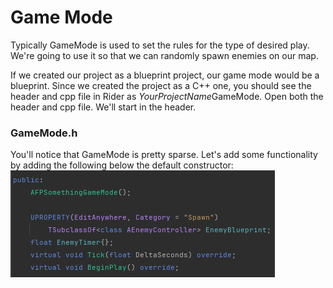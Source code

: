 # Game Mode
Typically GameMode is used to set the rules for the type of desired play. We're going to use it so that we can randomly spawn enemies on our map.

If we created our project as a blueprint project, our game mode would be a blueprint. Since we created the project as a C++ one, you should see the header and cpp file in Rider as *YourProjectName*GameMode.
Open both the header and cpp file. We'll start in the header.

### GameMode.h
You'll notice that GameMode is pretty sparse. Let's add some functionality by adding the following below the default constructor:
![img.png](img.png)

